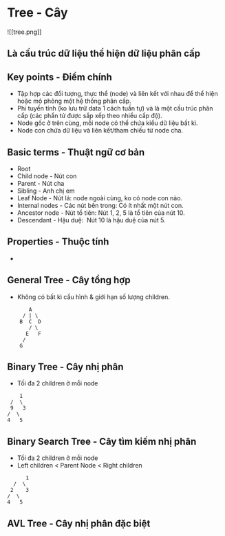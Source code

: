 

# Tree - Cây

![[tree.png]]

## Là cấu trúc dữ liệu thể hiện dữ liệu phân cấp

## Key points - Điểm chính

- Tập hợp các đối tượng, thực thể (node) và liên kết với nhau để thể hiện hoặc mô phỏng một hệ thống phân cấp.
- Phi tuyến tính (ko lưu trữ data 1 cách tuần tự) và là một cấu trúc phân cấp (các phần tử được sắp xếp theo nhiều cấp độ).
- Node gốc ở trên cùng, mỗi node có thể chứa kiểu dữ liệu bất kì.
- Node con chứa dữ liệu và liên kết/tham chiếu từ node cha.

## Basic terms - Thuật ngữ cơ bản

- Root
- Child node - Nút con
- Parent - Nút cha
- Sibling - Anh chị em
- Leaf Node - Nút lá: node ngoài cùng, ko có node con nào.
- Internal nodes - Các nút bên trong: Có ít nhất một nút con.
- Ancestor node - Nút tổ tiên: Nút 1, 2, 5 là tổ tiên của nút 10.
- Descendant - Hậu duệ:  Nút 10 là hậu duệ của nút 5.

## Properties - Thuộc tính

-

## General Tree - Cây tổng hợp

- Không có bất kì cấu hình & giới hạn số lượng children.

```
       A
     / | \
    B  C  D
       / \
      E   F
     /
    G
```

## Binary Tree - Cây nhị phân

- Tối đa 2 children ở mỗi node

```
	1
 /  \
 9   3
/  \
4   5

```

## Binary Search Tree - Cây tìm kiếm nhị phân

- Tối đa 2 children ở mỗi node
- Left children < Parent Node < Right children

```
	  1
  /  \
 2    3
/  \
4   5

```

## AVL Tree - Cây nhị phân đặc biệt